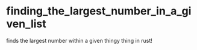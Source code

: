 # finding_the_largest_number_in_a_given_list
finds the largest number within a given thingy thing in rust!

